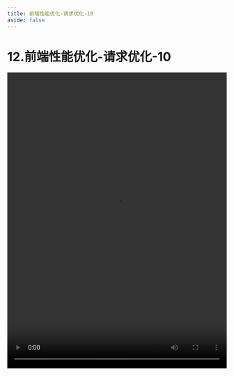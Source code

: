 ```yaml
---
title: 前端性能优化-请求优化-10
aside: false
---
```


# 12.前端性能优化-请求优化-10

<video autoplay src="http://qn.chinavanes.com/interview/performance/12.前端性能优化-请求优化-10.mp4" controls controlsList="nodownload" width="100%" height="680"/>
